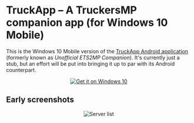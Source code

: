 # TruckApp – A TruckersMP companion app (for Windows 10 Mobile) 
This is the Windows 10 Mobile version of the [TruckApp Android application](https://github.com/uruba/TruckApp) (formerly known as *Unofficial ETS2MP Companion*). It's currently just a stub, but an effort will be put into bringing it up to par with its Android counterpart.

<p align="center">
  <a href="https://www.microsoft.com/store/apps/9nblggh4qsf0?ocid=badge"><img src="https://assets.windowsphone.com/d86ab9b4-2f3d-4a94-92f8-1598073e7343/English_Get_it_Win_10_InvariantCulture_Default.png" srcset="https://assets.windowsphone.com/5d2bd562-d242-4538-85f4-857d6457404b/English_Get_it_Win_10_InvariantCulture_Default.png 2x"  alt="Get it on Windows 10" /></a>
</p>

## Early screenshots

<p align="center">
  <img src="https://cloud.githubusercontent.com/assets/4870410/13691759/98454348-e73b-11e5-86b4-97fc6a36589d.png" alt="Server list"/>
</p>
